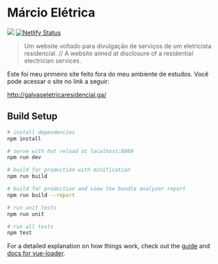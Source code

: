 # Márcio Elétrica

![](https://img.shields.io/badge/status-em%20desenvolvimento-success)
[![Netlify Status](https://api.netlify.com/api/v1/badges/c0c16989-1a63-48f3-b488-93919f863e40/deploy-status)](https://app.netlify.com/sites/galvaoeletrica/deploys)

> Um website voltado para divulgação de serviços de um eletricista residencial. // A website aimed at disclosure of a residential electrician services.

Este foi meu primeiro site feito fora do meu ambiente de estudos. Você pode acessar o site no link a seguir:

http://galvaoeletricaresidencial.ga/

## Build Setup

``` bash
# install dependencies
npm install

# serve with hot reload at localhost:8080
npm run dev

# build for production with minification
npm run build

# build for production and view the bundle analyzer report
npm run build --report

# run unit tests
npm run unit

# run all tests
npm test
```

For a detailed explanation on how things work, check out the [guide](http://vuejs-templates.github.io/webpack/) and [docs for vue-loader](http://vuejs.github.io/vue-loader).
